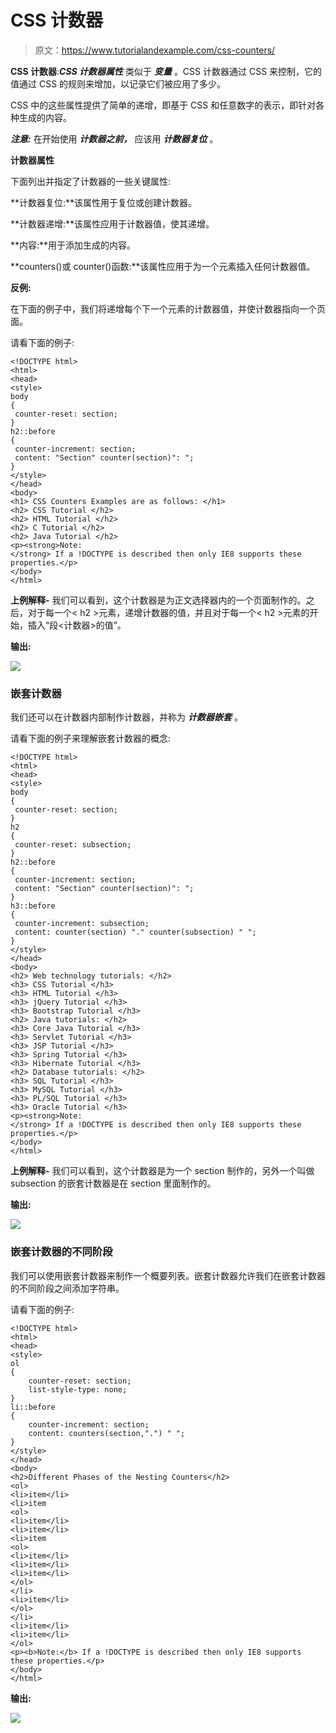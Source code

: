 # CSS 计数器

> 原文：<https://www.tutorialandexample.com/css-counters/>

**CSS 计数器**:***CSS 计数器属性*** 类似于 ***变量*** 。CSS 计数器通过 CSS 来控制，它的值通过 CSS 的规则来增加，以记录它们被应用了多少。

CSS 中的这些属性提供了简单的递增，即基于 CSS 和任意数字的表示，即针对各种生成的内容。

***注意:*** 在开始使用 ***计数器之前，*** 应该用 ***计数器复位*** 。

**计数器属性**

下面列出并指定了计数器的一些关键属性:

**计数器复位:**该属性用于复位或创建计数器。

**计数器递增:**该属性应用于计数器值，使其递增。

**内容:**用于添加生成的内容。

**counters()或 counter()函数:**该属性应用于为一个元素插入任何计数器值。

**反例:**

在下面的例子中，我们将递增每个下一个元素的计数器值，并使计数器指向一个页面。

请看下面的例子:

```
<!DOCTYPE html>
<html>
<head>
<style>
body
{
 counter-reset: section;
}
h2::before
{
 counter-increment: section;
 content: "Section" counter(section)": ";
}
</style>
</head>
<body>
<h1> CSS Counters Examples are as follows: </h1>
<h2> CSS Tutorial </h2>
<h2> HTML Tutorial </h2>
<h2> C Tutorial </h2>
<h2> Java Tutorial </h2>
<p><strong>Note:
</strong> If a !DOCTYPE is described then only IE8 supports these properties.</p>
</body>
</html>
```

**上例解释-** 我们可以看到，这个计数器是为正文选择器内的一个页面制作的。之后，对于每一个< h2 >元素，递增计数器的值，并且对于每一个< h2 >元素的开始，插入“段<计数器>的值”。

**输出:**

![](img/8f13c9bf360789ebc3fc6ef672f9a508.png)

### 嵌套计数器

我们还可以在计数器内部制作计数器，并称为 ***计数器嵌套*** 。

请看下面的例子来理解嵌套计数器的概念:

```
<!DOCTYPE html>
<html>
<head>
<style>
body
{
 counter-reset: section;
}
h2
{
 counter-reset: subsection;
}
h2::before
{
 counter-increment: section;
 content: "Section" counter(section)": ";
}
h3::before
{
 counter-increment: subsection;
 content: counter(section) "." counter(subsection) " ";
}
</style>
</head>
<body>
<h2> Web technology tutorials: </h2>
<h3> CSS Tutorial </h3>
<h3> HTML Tutorial </h3>
<h3> jQuery Tutorial </h3>
<h3> Bootstrap Tutorial </h3>
<h2> Java tutorials: </h2>
<h3> Core Java Tutorial </h3>
<h3> Servlet Tutorial </h3>
<h3> JSP Tutorial </h3>
<h3> Spring Tutorial </h3>
<h3> Hibernate Tutorial </h3>
<h2> Database tutorials: </h2>
<h3> SQL Tutorial </h3>
<h3> MySQL Tutorial </h3>
<h3> PL/SQL Tutorial </h3>
<h3> Oracle Tutorial </h3>
<p><strong>Note:
</strong> If a !DOCTYPE is described then only IE8 supports these properties.</p>
</body>
</html>
```

**上例解释-** 我们可以看到，这个计数器是为一个 section 制作的，另外一个叫做 subsection 的嵌套计数器是在 section 里面制作的。

**输出:**

![](img/a262c087378efaa63496b587f2be09c6.png)

### 嵌套计数器的不同阶段

我们可以使用嵌套计数器来制作一个概要列表。嵌套计数器允许我们在嵌套计数器的不同阶段之间添加字符串。

请看下面的例子:

```
<!DOCTYPE html>
<html>
<head>
<style>
ol
{
    counter-reset: section;
    list-style-type: none;
}
li::before
{
    counter-increment: section;
    content: counters(section,".") " ";
}
</style>
</head>
<body>
<h2>Different Phases of the Nesting Counters</h2>
<ol>
<li>item</li>
<li>item
<ol>
<li>item</li>
<li>item</li>
<li>item
<ol>
<li>item</li>
<li>item</li>
<li>item</li>
</ol>
</li>
<li>item</li>
</ol>
</li>
<li>item</li>
<li>item</li>
</ol>
<p><b>Note:</b> If a !DOCTYPE is described then only IE8 supports these properties.</p>
</body>
</html>
```

**输出:**

![](img/5a5005ae665c864981bd9e66ff88770f.png)